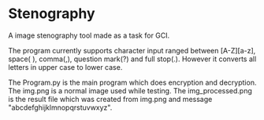 # Stenography
A image stenography tool made as a task for GCI.

The program currently supports character input ranged between [A-Z][a-z], space( ), comma(,), question mark(?) and full stop(.).
However it converts all letters in upper case to lower case.

The Program.py is the main program which does encryption and decryption.
The img.png is a normal image used while testing.
The img_processed.png is the result file which was created from img.png and message "abcdefghijklmnopqrstuvwxyz".
